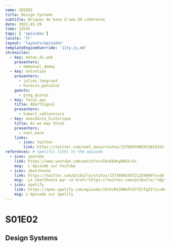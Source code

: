```yaml
---
name: S01E02
title: Design Systems
subtitle: Briques de base d'une UX cohérente
date: 2021-03-29
time: 12h15
tags: [ 'episodes']
locale: 'fr'
layout: 'layouts/episodes'
templateEngineOverride: '11ty.js,md'
chronicles:
  - key: meteo_du_web
    presenters: 
      - emmanuel_demey
  - key: entretien
    presenters:
      - julien_lengrand
      - horacio_gonzalez
    guests:
      - greg_quinio
  - key: focus_api
    title: AbortSignal
    presenters: 
      - hubert_sablonniere
  - key: anecdocte_historique
    title: As we may think
    presenters:
      - noel_mace
    links:
      - icon: twitter
        link: https://twitter.com/noel_mace/status/1376947085531025415?s=20
references: # specific links to the episode
  - icon: youtube
    link: https://www.youtube.com/watch?v=rI6xUkOnyB0&t=5s
    msg:  L'épisode sur YouTube
  - icon: sketchnote
    link: https://twitter.com/ptibulle/status/1373698556721254400?s=20
    msg:  Le skecthnote par <a href="https://twitter.com/ptibulle/">@ptibulle</a>
  - icon: spotify
    link: https://open.spotify.com/episode/33chsM12HNxPiS7YZcTqZ3?si=0634fe3e435d4185 
    msg: L'épisode sur Spotify     
---
```


# S01E02

## Design Systems